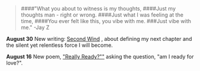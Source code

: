 > ####"What you about to witness is my thoughts,
####Just my thoughts man - right or wrong.
####Just what I was feeling at the time,
####You ever felt like this, you vibe with me.
###Just vibe with me."
> -Jay Z

**August 30** New writing: [Second Wind](http://davelukas.net/writing#secondwind) , about defining my next chapter and the silent yet relentless force I will become.

**August 16** New poem, ["Really Ready?""](http://davelukas.net/poetry#reallyready) asking the question, "am I ready for love?".
